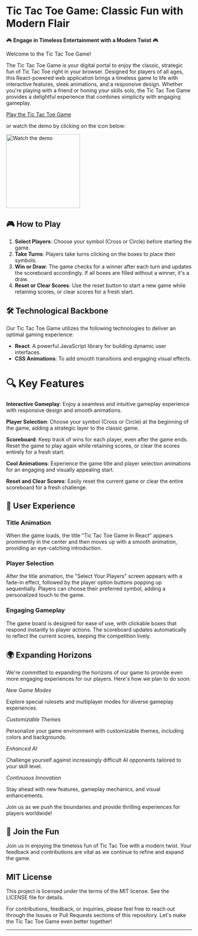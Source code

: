 # Tic Tac Toe Game: Classic Fun with Modern Flair

🎮 **Engage in Timeless Entertainment with a Modern Twist** 🎮

Welcome to the Tic Tac Toe Game!

The Tic Tac Toe Game is your digital portal to enjoy the classic, strategic fun of Tic Tac Toe right in your browser. Designed for players of all ages, this React-powered web application brings a timeless game to life with interactive features, sleek animations, and a responsive design. Whether you're playing with a friend or honing your skills solo, the Tic Tac Toe Game provides a delightful experience that combines simplicity with engaging gameplay.

[Play the Tic Tac Toe Game](https://tictactoe-gametime-isha-gupta.netlify.app/)

or watch the demo by clicking on the icon below: 

<a href="https://www.youtube.com/watch?v=lzVmDu5L-eI" target="_blank">
    <img src="https://img.youtube.com/vi/lzVmDu5L-eI/0.jpg" alt="Watch the demo" width="200">
</a>

## 🎮 How to Play

1. **Select Players**: Choose your symbol (Cross or Circle) before starting the game.
2. **Take Turns**: Players take turns clicking on the boxes to place their symbols.
3. **Win or Draw**: The game checks for a winner after each turn and updates the scoreboard accordingly. If all boxes are filled without a winner, it's a draw.
4. **Reset or Clear Scores**: Use the reset button to start a new game while retaining scores, or clear scores for a fresh start.

## 🛠️ Technological Backbone
Our Tic Tac Toe Game utilizes the following technologies to deliver an optimal gaming experience:

- **React**: A powerful JavaScript library for building dynamic user interfaces.
- **CSS Animations**: To add smooth transitions and engaging visual effects.

 # 🔍 Key Features

**Interactive Gameplay**: Enjoy a seamless and intuitive gameplay experience with responsive design and smooth animations.

**Player Selection**: Choose your symbol (Cross or Circle) at the beginning of the game, adding a strategic layer to the classic game.

**Scoreboard**: Keep track of wins for each player, even after the game ends. Reset the game to play again while retaining scores, or clear the scores entirely for a fresh start.

**Cool Animations**: Experience the game title and player selection animations for an engaging and visually appealing start.

**Reset and Clear Scores**: Easily reset the current game or clear the entire scoreboard for a fresh challenge.

## 🎨 User Experience

### Title Animation

When the game loads, the title "Tic Tac Toe Game In React" appears prominently in the center and then moves up with a smooth animation, providing an eye-catching introduction.

### Player Selection

After the title animation, the "Select Your Players" screen appears with a fade-in effect, followed by the player option buttons popping up sequentially. Players can choose their preferred symbol, adding a personalized touch to the game.

### Engaging Gameplay

The game board is designed for ease of use, with clickable boxes that respond instantly to player actions. The scoreboard updates automatically to reflect the current scores, keeping the competition lively.

## 🌍 Expanding Horizons

We're committed to expanding the horizons of our game to provide even more engaging experiences for our players. Here's how we plan to do soon:

*New Game Modes*

Explore special rulesets and multiplayer modes for diverse gameplay experiences.

*Customizable Themes*

Personalize your game environment with customizable themes, including colors and backgrounds.

*Enhanced AI*

Challenge yourself against increasingly difficult AI opponents tailored to your skill level.

*Continuous Innovation*

Stay ahead with new features, gameplay mechanics, and visual enhancements.

Join us as we push the boundaries and provide thrilling experiences for players worldwide!


## 🌟 Join the Fun

Join us in enjoying the timeless fun of Tic Tac Toe with a modern twist. Your feedback and contributions are vital as we continue to refine and expand the game.

## MIT License

This project is licensed under the terms of the MIT license. See the LICENSE file for details.

For contributions, feedback, or inquiries, please feel free to reach out through the Issues or Pull Requests sections of this repository. Let's make the Tic Tac Toe Game even better together!

---
